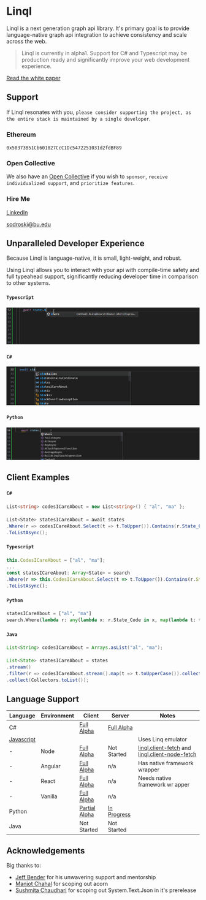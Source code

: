 # Linql

Linql is a next generation graph api library.  It's primary goal is to provide language-native graph api integration to achieve consistency and scale across the web. 

> Linql is currently in alpha1.  Support for C# and Typescript may be production ready and significantly improve your web development experience. 

[Read the white paper](./WhitePaper.md)  

## Support

If Linql resonates with you, `please consider supporting the project, as the entire stack is maintained by a single developer`.  

### Ethereum

```
0x50373B51Cb601827CcC1Dc5472251031d2fdBF89
```

### Open Collective
We also have an [Open Collective](https://opencollective.com/linql) if you wish to `sponsor`, `receive individualized support`, and `prioritize features`. 

### Hire Me

[LinkedIn](https://www.linkedin.com/in/kris-sodroski-60001480/)

[sodroski@bu.edu](mailto:sodroski@bu.edu)

## Unparalleled Developer Experience 

Because Linql is language-native, it is small, light-weight, and robust.  

Using Linql allows you to interact with your api with compile-time safety and full typeahead support, significantly reducing developer time in comparison to other systems.

#### **`Typescript`**

![Typescript typeahead](./assets/typeahead.ts.gif)

#### **`C#`**

![C# typeahead](./assets/typeahead.csharp.gif)

#### **`Python`**

![Python typeahead](./assets/typeahead.python.gif)
## Client Examples

#### **`C#`**
```cs 
List<string> codesICareAbout = new List<string>() { "al", "ma" };

List<State> statesICareAbout = await states
.Where(r => codesICareAbout.Select(t => t.ToUpper()).Contains(r.State_Code))
.ToListAsync();
```

#### **`Typescript`**
```typescript
this.CodesICareAbout = ["al", "ma"];
...
const statesICareAbout: Array<State> = search
.Where(r => this.CodesICareAbout.Select(t => t.ToUpper()).Contains(r.State_Code!))
.ToListAsync();

```

#### **`Python`**
```python
statesICareAbout = ["al", "ma"]
search.Where(lambda r: any(lambda x: r.State_Code in x, map(lambda t: t.upper(), statesICareAbout))).ToListAsync()
```

#### **`Java`**
```java
List<String> codesICareAbout = Arrays.asList("al", "ma");

List<State> statesICareAbout = states
.stream()
.filter(r => codesICareAbout.stream().map(t => t.toUpperCase()).collect(Collectors.toList()).contains(r))
.collect(Collectors.toList());
```

## Language Support

| Language                             | Environment | Client                                                       | Server                                           | Notes                                                                                                                                         |
| ------------------------------------ | ----------- | ------------------------------------------------------------ | ------------------------------------------------ | --------------------------------------------------------------------------------------------------------------------------------------------- |
| C#                                   |             | [Full Alpha](./C%23/Linql.Client/)                           | [Full Alpha](./C%23/Linql.Server/)               |
| [Javascript](./Typescript/README.md) |             |                                                              |                                                  | Uses Linq emulator                                                                                                                            |
| -                                    | Node        | [Full Alpha](./Typescript/projects/linql.client-node-fetch/) | Not Started                                      | [linql.client-fetch](./Typescript/projects/linql.client-fetch/) and [linql.client-node-fetch](./Typescript/projects/linql.client-node-fetch/) |
| -                                    | Angular     | [Full Alpha](./Typescript/projects/linql.client-angular/)    | n/a                                              | Has native framework wrapper                                                                                                                  |
| -                                    | React       | [Full Alpha](./Typescript/projects/linql.client-fetch/)      | n/a                                              | Needs native framework wr apper                                                                                                               |
| -                                    | Vanilla     | [Full Alpha](./Typescript/projects/linql.client-fetch/)      | n/a                                              |
| Python                               |             | [Partial Alpha](./Python/)                                   | [In Progress](./Python/linql-server-sqlalchemy/) |                                                                                                                                               |
| Java                                 |             | Not Started                                                  | Not Started                                      |

## Acknowledgements 

Big thanks to: 
- [Jeff Bender](https://github.com/jeffbender) for his unwavering support and mentorship
- [Manjot Chahal](https://www.linkedin.com/in/manjot-chahal-96740198/) for scoping out acorn
- [Sushmita Chaudhari](https://www.linkedin.com/in/sushmitachaudhari/) for scoping out System.Text.Json in it's prerelease 
